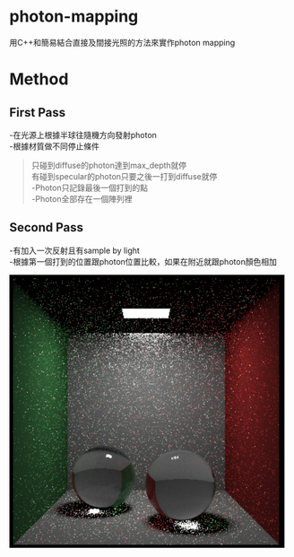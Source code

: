 # photon-mapping
用C++和簡易結合直接及間接光照的方法來實作photon mapping
# Method
## First Pass
-在光源上根據半球往隨機方向發射photon  
-根據材質做不同停止條件  
>只碰到diffuse的photon達到max_depth就停  
>有碰到specular的photon只要之後一打到diffuse就停  
-Photon只記錄最後一個打到的點  
-Photon全部存在一個陣列裡  
## Second Pass
-有加入一次反射且有sample by light  
-根據第一個打到的位置跟photon位置比較，如果在附近就跟photon顏色相加  

![image](https://github.com/zz4634266/photon-mapping/blob/main/pm.png?raw=true)
